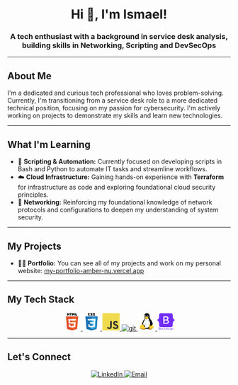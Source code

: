 <h1 align="center">Hi 👋, I'm Ismael!</h1>
<h3 align="center">A tech enthusiast with a background in service desk analysis, building skills in Networking, Scripting and DevSecOps</h3>

---

## About Me
I'm a dedicated and curious tech professional who loves problem-solving. Currently, I'm transitioning from a service desk role to a more dedicated technical position, focusing on my passion for cybersecurity. I'm actively working on projects to demonstrate my skills and learn new technologies.

---

## What I'm Learning
* 🌱 **Scripting & Automation:** Currently focused on developing scripts in Bash and Python to automate IT tasks and streamline workflows.
* ☁️ **Cloud Infrastructure:** Gaining hands-on experience with **Terraform** for infrastructure as code and exploring foundational cloud security principles.
* 🧠 **Networking:** Reinforcing my foundational knowledge of network protocols and configurations to deepen my understanding of system security.

---

## My Projects
* 👨‍💻 **Portfolio:** You can see all of my projects and work on my personal website: [my-portfolio-amber-nu.vercel.app](https://my-portfolio-amber-nu.vercel.app/)

---

## My Tech Stack
<p align="center">
  <a href="https://www.w3.org/html/" target="_blank" rel="noreferrer"> <img src="https://raw.githubusercontent.com/devicons/devicon/master/icons/html5/html5-original-wordmark.svg" alt="html5" width="40" height="40"/> </a>
  <a href="https://www.w3schools.com/css/" target="_blank" rel="noreferrer"> <img src="https://raw.githubusercontent.com/devicons/devicon/master/icons/css3/css3-original-wordmark.svg" alt="css3" width="40" height="40"/> </a>
  <a href="https://developer.mozilla.org/en-US/docs/Web/JavaScript" target="_blank" rel="noreferrer"> <img src="https://raw.githubusercontent.com/devicons/devicon/master/icons/javascript/javascript-original.svg" alt="javascript" width="40" height="40"/> </a>
  <a href="https://git-scm.com/" target="_blank" rel="noreferrer"> <img src="https://www.vectorlogo.zone/logos/git-scm/git-scm-icon.svg" alt="git" width="40" height="40"/> </a>
  <a href="https://www.linux.org/" target="_blank" rel="noreferrer"> <img src="https://raw.githubusercontent.com/devicons/devicon/master/icons/linux/linux-original.svg" alt="linux" width="40" height="40"/> </a>
  <a href="https://getbootstrap.com" target="_blank" rel="noreferrer"> <img src="https://raw.githubusercontent.com/devicons/devicon/master/icons/bootstrap/bootstrap-plain-wordmark.svg" alt="bootstrap" width="40" height="40"/> </a>
</p>

---

## Let's Connect
<p align="center">
  <a href="https://www.linkedin.com/in/isma2025" target="_blank" rel="noreferrer">
    <img src="https://raw.githubusercontent.com/rahuldkjain/github-profile-readme-generator/master/src/images/icons/Social/linked-in-alt.svg" alt="LinkedIn" width="30" height="40"/>
  </a>
  <a href="mailto:ismaelnajerafuentes@gmail.com" target="_blank" rel="noreferrer">
    <img src="https://www.vectorlogo.zone/logos/gmail/gmail-icon.svg" alt="Email" width="30" height="40"/>
  </a>
</p>
